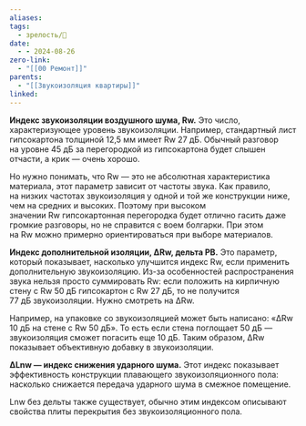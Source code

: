 ```yaml
---
aliases: 
tags:
  - зрелость/🌱
date:
  - - 2024-08-26
zero-link:
  - "[[00 Ремонт]]"
parents:
  - "[[Звукоизоляция квартиры]]"
linked:
---
```

**Индекс звукоизоляции воздушного шума, Rw.** Это число, характеризующее уровень звукоизоляции. Например, стандартный лист гипсокартона толщиной 12,5 мм имеет Rw 27 дБ. Обычный разговор на уровне 45 дБ за перегородкой из гипсокартона будет слышен отчасти, а крик — очень хорошо.

Но нужно понимать, что Rw — это не абсолютная характеристика материала, этот параметр зависит от частоты звука. Как правило, на низких частотах звукоизоляция у одной и той же конструкции ниже, чем на средних и высоких. Поэтому при высоком значении Rw гипсокартонная перегородка будет отлично гасить даже громкие разговоры, но не справится с воем болгарки. При этом на Rw можно примерно ориентироваться при выборе материалов.

**Индекс дополнительной изоляции, ΔRw, дельта РВ.** Это параметр, который показывает, насколько улучшится индекс Rw, если применить дополнительную звукоизоляцию. Из-за особенностей распространения звука нельзя просто суммировать Rw: если положить на кирпичную стену с Rw 50 дБ гипсокартон с Rw 27 дБ, то не получится 77 дБ звукоизоляции. Нужно смотреть на ΔRw.

Например, на упаковке со звукоизоляцией может быть написано: «ΔRw 10 дБ на стене с Rw 50 дБ». То есть если стена поглощает 50 дБ — звукоизоляция сможет погасить еще 10 дБ. Таким образом, ΔRw показывает объективную добавку в звукоизоляции.

**ΔLnw — индекс снижения ударного шума.** Этот индекс показывает эффективность конструкции плавающего звукоизоляционного пола: насколько снижается передача ударного шума в смежное помещение.

Lnw без дельты также существует, обычно этим индексом описывают свойства плиты перекрытия без звукоизоляционного пола.